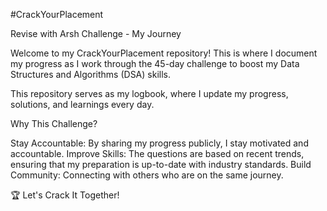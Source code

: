 #CrackYourPlacement

Revise with Arsh Challenge - My Journey

Welcome to my CrackYourPlacement repository! This is where I document my progress as I work through the 45-day challenge to boost my Data Structures and Algorithms (DSA) skills.

This repository serves as my logbook, where I update my progress, solutions, and learnings every day.

Why This Challenge?

Stay Accountable: By sharing my progress publicly, I stay motivated and accountable.
Improve Skills: The questions are based on recent trends, ensuring that my preparation is up-to-date with industry standards.
Build Community: Connecting with others who are on the same journey.

🏆 Let's Crack It Together!
